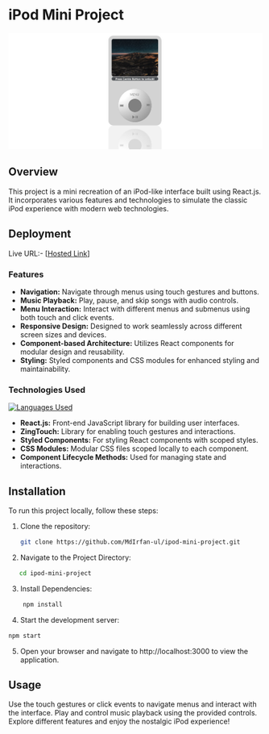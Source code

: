 # iPod Mini Project

![Project Screenshot](screenshot.png)

## Overview

This project is a mini recreation of an iPod-like interface built using React.js. It incorporates various features and technologies to simulate the classic iPod experience with modern web technologies.

## Deployment
Live URL:- [[Hosted Link](https://mdirfan-ul.github.io/ipod-mini-project/)]
### Features

- **Navigation:** Navigate through menus using touch gestures and buttons.
- **Music Playback:** Play, pause, and skip songs with audio controls.
- **Menu Interaction:** Interact with different menus and submenus using both touch and click events.
- **Responsive Design:** Designed to work seamlessly across different screen sizes and devices.
- **Component-based Architecture:** Utilizes React components for modular design and reusability.
- **Styling:** Styled components and CSS modules for enhanced styling and maintainability.

### Technologies Used
[![Languages Used](https://skillicons.dev/icons?i=js,html,css,react)](https://skillicons.dev)
- **React.js:** Front-end JavaScript library for building user interfaces.
- **ZingTouch:** Library for enabling touch gestures and interactions.
- **Styled Components:** For styling React components with scoped styles.
- **CSS Modules:** Modular CSS files scoped locally to each component.
- **Component Lifecycle Methods:** Used for managing state and interactions.

## Installation

To run this project locally, follow these steps:

1. Clone the repository:

   ```bash
   git clone https://github.com/MdIrfan-ul/ipod-mini-project.git
   ```
2. Navigate to the Project Directory:
```bash
   cd ipod-mini-project
   ```
   
3. Install Dependencies:

 ```bash
     npm install
 ```

4. Start the development server:

```bash
npm start
```
5. Open your browser and navigate to http://localhost:3000 to view the application.

## Usage
Use the touch gestures or click events to navigate menus and interact with the interface.
Play and control music playback using the provided controls.
Explore different features and enjoy the nostalgic iPod experience!

